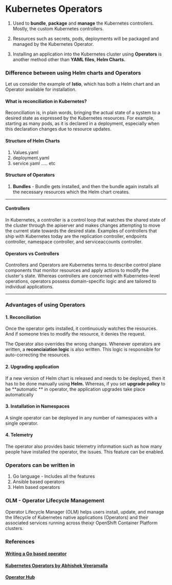 # Kubernetes Operators

1. Used to **bundle**, **package** and **manage** the Kubernetes controllers. Mostly, the custom Kubernetes controllers.

2. Resources such as secrets, pods, deployments will be packaged and managed by the Kubernetes Operator.

3. Installing an application into the Kubernetes cluster using **Operators** is another method other than **YAML files**, **Helm Charts.**

### Difference between using Helm charts and Operators

Let us consider the example of **Istio**, which has both a Helm chart and an Operator available for installation.

#### What is reconciliation in Kubernetes?

Reconciliation is, in plain words, bringing the actual state of a system to a desired state as expressed by the Kubernetes resources. For example, starting as many pods, as it is declared in a deployment, especially when this declaration changes due to resource updates.

#### Structure of Helm Charts

1. Values.yaml
2. deployment.yaml
3. service.yaml ..... etc

#### Structure of Operators

1. **Bundles** - Bundle gets installed, and then the bundle again installs all the necessary resources which the Helm chart creates.

---
#### Controllers

In Kubernetes, a controller is a control loop that watches the shared state of the cluster through the apiserver and makes changes attempting to move the current state towards the desired state. Examples of controllers that ship with Kubernetes today are the replication controller, endpoints controller, namespace controller, and serviceaccounts controller.

#### Operators vs Controllers

Controllers and Operators are Kubernetes terms to describe control plane components that monitor resources and apply actions to modify the cluster's state. Whereas controllers are concerned with Kubernetes-level operations, operators possess domain-specific logic and are tailored to individual applications.

 ---

### Advantages of using Operators

#### 1. Reconciliation

Once the operator gets installed, it continuously watches the resources. And if someone tries to modify the resource, it denies the request.

The Operator also overrides the wrong changes. Whenever operators are written, a **reconciaiation logic** is also written. This logic is responsible for auto-correcting the resources.

#### 2. Upgrading application 

If a new version of Helm chart is released and needs to be deployed, then it has to be done manually using **Helm.** Whereas, if you set **upgrade policy** to be **automatic ** in operator, the application upgrades take place automatically

#### 3. Installation in Namespaces

A single operator can be deployed in any number of namespaces with a single operator. 

#### 4. Telemetry

The operator also provides basic telemetry information such as how many people have installed the operator, the issues. This feature can be enabled. 

### Operators can be written in

1. Go language - Includes all the features
2. Ansible based operators
3. Helm based operators

### OLM - Operator Lifecycle Management

Operator Lifecycle Manager (OLM) helps users install, update, and manage the lifecycle of Kubernetes native applications (Operators) and their associated services running across theixjr OpenShift Container Platform clusters.

### References

#### [Writing a Go based operator](https://sdk.operatorframework.io/docs/building-operators/golang/quickstart/)

#### [Kubernetes Operators by Abhishek Veeramalla](https://www.youtube.com/watch?v=VAojjIYVhGk)

#### [Operator Hub](https://operatorhub.io)